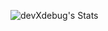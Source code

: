 ![devXdebug's Stats](https://github-readme-stats.vercel.app/api?username=devXdebug&theme=blueberry&show_icons=true&hide_border=true&count_private=true)
